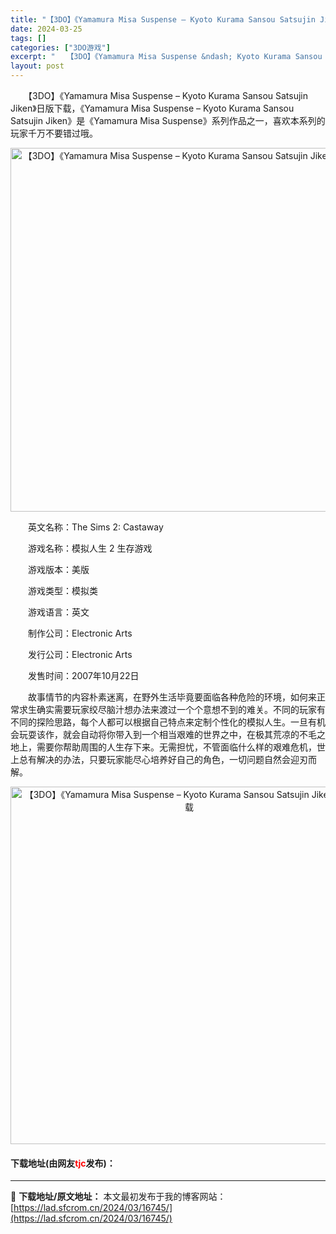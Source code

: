 ```yaml
---
title: "【3DO】《Yamamura Misa Suspense – Kyoto Kurama Sansou Satsujin Jiken》日版下载"
date: 2024-03-25
tags: []
categories: ["3DO游戏"]
excerpt: "　　【3DO】《Yamamura Misa Suspense &ndash; Kyoto Kurama Sansou Satsujin Jiken》日版下载，《Yamamura Misa Suspense &ndash; Kyoto Kurama Sansou Satsujin Jiken》是《Ya&hellip;"
layout: post
---
```


 <p>　　【3DO】《Yamamura Misa Suspense &ndash; Kyoto Kurama Sansou Satsujin Jiken》日版下载，《Yamamura Misa Suspense &ndash; Kyoto Kurama Sansou Satsujin Jiken》是《Yamamura Misa Suspense》系列作品之一，喜欢本系列的玩家千万不要错过哦。</p> <p align="center"><img align="" border="0" src="https://lad.sfcrom.cn/wp-content/uploads/2024/03/20240324_6600a4c881638.webp" width="582" alt="【3DO】《Yamamura Misa Suspense – Kyoto Kurama Sansou Satsujin Jiken》日版下载" /></p> <p>　　英文名称：The Sims 2: Castaway</p> <p>　　游戏名称：模拟人生 2 生存游戏</p> <p>　　游戏版本：美版</p> <p>　　游戏类型：模拟类</p> <p>　　游戏语言：英文</p> <p>　　制作公司：Electronic Arts</p> <p>　　发行公司：Electronic Arts</p> <p>　　发售时间：2007年10月22日</p> <p>　　故事情节的内容朴素迷离，在野外生活毕竟要面临各种危险的环境，如何来正常求生确实需要玩家绞尽脑汁想办法来渡过一个个意想不到的难关。不同的玩家有不同的探险思路，每个人都可以根据自己特点来定制个性化的模拟人生。一旦有机会玩耍该作，就会自动将你带入到一个相当艰难的世界之中，在极其荒凉的不毛之地上，需要你帮助周围的人生存下来。无需担忧，不管面临什么样的艰难危机，世上总有解决的办法，只要玩家能尽心培养好自己的角色，一切问题自然会迎刃而解。</p> <p align="center"><img align="" border="0" src="https://lad.sfcrom.cn/wp-content/uploads/2024/03/20240324_6600a4c97ae5d.webp" width="572" alt="【3DO】《Yamamura Misa Suspense – Kyoto Kurama Sansou Satsujin Jiken》日版下载" /></p> <p><h4>下载地址(由网友<font color="red">tjc</font>发布)：</h4></p> 

---
📖 **下载地址/原文地址：** 本文最初发布于我的博客网站：[https://lad.sfcrom.cn/2024/03/16745/](https://lad.sfcrom.cn/2024/03/16745/)
